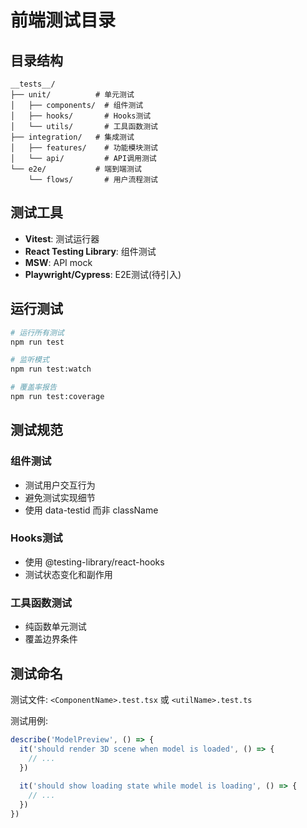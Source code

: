 # 前端测试目录

## 目录结构

```
__tests__/
├── unit/          # 单元测试
│   ├── components/  # 组件测试
│   ├── hooks/       # Hooks测试
│   └── utils/       # 工具函数测试
├── integration/   # 集成测试
│   ├── features/    # 功能模块测试
│   └── api/         # API调用测试
└── e2e/           # 端到端测试
    └── flows/       # 用户流程测试
```

## 测试工具

- **Vitest**: 测试运行器
- **React Testing Library**: 组件测试
- **MSW**: API mock
- **Playwright/Cypress**: E2E测试(待引入)

## 运行测试

```bash
# 运行所有测试
npm run test

# 监听模式
npm run test:watch

# 覆盖率报告
npm run test:coverage
```

## 测试规范

### 组件测试
- 测试用户交互行为
- 避免测试实现细节
- 使用 data-testid 而非 className

### Hooks测试
- 使用 @testing-library/react-hooks
- 测试状态变化和副作用

### 工具函数测试
- 纯函数单元测试
- 覆盖边界条件

## 测试命名

测试文件: `<ComponentName>.test.tsx` 或 `<utilName>.test.ts`

测试用例:
```typescript
describe('ModelPreview', () => {
  it('should render 3D scene when model is loaded', () => {
    // ...
  })
  
  it('should show loading state while model is loading', () => {
    // ...
  })
})
```
